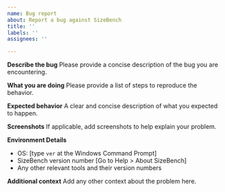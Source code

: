 ```yaml
---
name: Bug report
about: Report a bug against SizeBench
title: ''
labels: ''
assignees: ''

---
```


**Describe the bug**
Please provide a concise description of the bug you are encountering.

**What you are doing**
Please provide a list of steps to reproduce the behavior.

**Expected behavior**
A clear and concise description of what you expected to happen.

**Screenshots**
If applicable, add screenshots to help explain your problem.

**Environment Details**
 - OS: [type `ver` at the Windows Command Prompt]
 - SizeBench version number [Go to Help > About SizeBench]
 - Any other relevant tools and their version numbers

**Additional context**
Add any other context about the problem here.